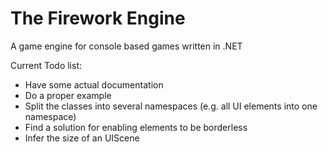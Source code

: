 The Firework Engine
===================

A game engine for console based games written in .NET

Current Todo list:
* Have some actual documentation
* Do a proper example
* Split the classes into several namespaces (e.g. all UI elements into one namespace)
* Find a solution for enabling elements to be borderless
* Infer the size of an UIScene
